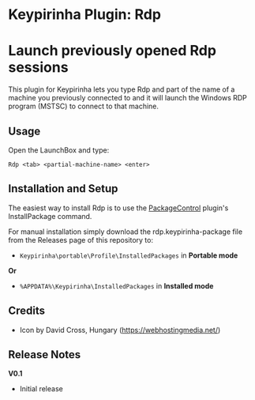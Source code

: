 Keypirinha Plugin: Rdp
=========
# Launch previously opened Rdp sessions

This plugin for Keypirinha lets you type Rdp and part of the name of a machine you previously connected to and it will launch the Windows RDP program (MSTSC) to connect to that machine.

## Usage ##
Open the LaunchBox and type:
```
Rdp <tab> <partial-machine-name> <enter>
```
## Installation and Setup ##
The easiest way to install Rdp is to use the [PackageControl](https://github.com/ueffel/Keypirinha-PackageControl) plugin's InstallPackage command. 

For manual installation simply download the rdp.keypirinha-package file from the Releases page of this repository to:

* `Keypirinha\portable\Profile\InstalledPackages` in **Portable mode**

**Or** 

* `%APPDATA%\Keypirinha\InstalledPackages` in **Installed mode** 


## Credits ##

* Icon by David Cross, Hungary (https://webhostingmedia.net/)

## Release Notes ##

**V0.1**
- Initial release
